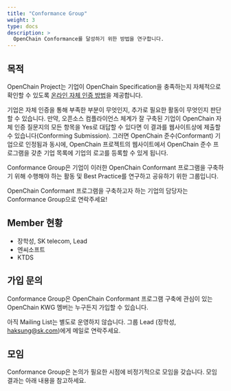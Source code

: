 ```yaml
---
title: "Conformance Group"
weight: 3
type: docs
description: >
  OpenChain Conformance를 달성하기 위한 방법을 연구합니다. 
---
```


## 목적

OpenChain Project는 기업이 OpenChain Specification을 충족하는지 자체적으로 확인할 수 있도록 [온라인 자체 인증 방법](https://certification.openchainproject.org/)을 제공합니다.

기업은 자체 인증을 통해 부족한 부분이 무엇인지, 추가로 필요한 활동이 무엇인지 판단할 수 있습니다. 만약, 오픈소스 컴플라이언스 체계가 잘 구축된 기업이 OpenChain 자체 인증 질문지의 모든 항목을 Yes로 대답할 수 있다면 이 결과를 웹사이트상에 제출할 수 있습니다(Conforming Submission). 그러면 OpenChain 준수(Conformant) 기업으로 인정됨과 동시에, OpenChain 프로젝트의 웹사이트에서 OpenChain 준수 프로그램을 갖춘 기업 목록에 기업의 로고를 등록할 수 있게 됩니다.

Conformance Group은 기업이 이러한 OpenChain Conformant 프로그램을 구축하기 위해 수행해야 하는 활동 및 Best Practice를 연구하고 공유하기 위한 그룹입니다. 

OpenChain Conformant 프로그램을 구축하고자 하는 기업의 담당자는 Conformance Group으로 연락주세요!

## Member 현황

* 장학성, SK telecom, Lead
* 엔씨소프트
* KTDS

## 가입 문의

Conformance Group은 OpenChain Conformant 프로그램 구축에 관심이 있는 OpenChain KWG 멤버는 누구든지 가입할 수 있습니다. 

아직 Mailing List는 별도로 운영하지 않습니다. 그룹 Lead (장학성, haksung@sk.com)에게 메일로 연락주세요. 

## 모임

Conformance Group은 논의가 필요한 시점에 비정기적으로 모임을 갖습니다. 모임 결과는 아래 내용을 참고하세요. 
